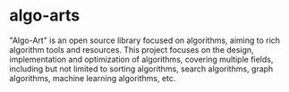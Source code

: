 # algo-arts
"Algo-Art" is an open source library focused on algorithms, aiming to  rich algorithm tools and resources. This project focuses on the design, implementation and optimization of algorithms, covering multiple fields, including but not limited to sorting algorithms, search algorithms, graph algorithms, machine learning algorithms, etc.
